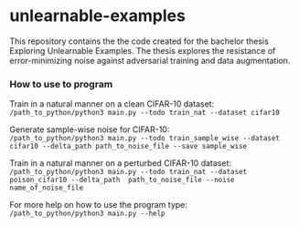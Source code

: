 # unlearnable-examples

This repository contains the the code created for the bachelor thesis Exploring Unlearnable Examples.
The thesis explores the resistance of error-minimizing noise against adversarial training and data augmentation.

### How to use to program

Train in a natural manner on a clean CIFAR-10 dataset:  
```/path_to_python/python3 main.py --todo train_nat --dataset cifar10```

Generate sample-wise noise for CIFAR-10:  
```/path_to_python/python3 main.py --todo train_sample_wise --dataset cifar10 --delta_path path_to_noise_file --save sample_wise```

Train in a natural manner on a perturbed CIFAR-10 dataset:  
```/path_to_python/python3 main.py --todo train_nat --dataset poison_cifar10 --delta_path  path_to_noise_file --noise name_of_noise_file```

For more help on how to use the program type:  
```/path_to_python/python3 main.py --help```
